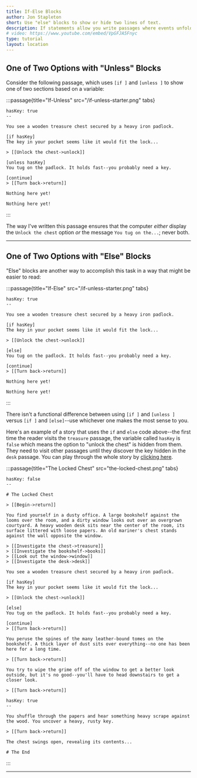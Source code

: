 ```yaml
---
title: If-Else Blocks
author: Jon Stapleton
short: Use "else" blocks to show or hide two lines of text.
description: If statements allow you write passages where events unfold differently based on the value of variables, which are invisible to the reader. Sometimes you might want the passage to offer one of two mutually exclusive options--a message that says "the key turns in the lock", or a message that says "this is the wrong key...", for example. You can accomplish this with "if" and "unless" blocks, but the Chapbook format of Twine also offers "else" blocks, which accomplish something similar.
# video: https://www.youtube.com/embed/VpGFJA5Fnyc
type: tutorial
layout: location
---
```


## One of Two Options with "Unless" Blocks

Consider the following passage, which uses `[if ]` and `[unless ]` to show one of two sections based on a variable:

:::passage{title="If-Unless" src="/if-unless-starter.png" tabs}
```treasure
hasKey: true
--

You see a wooden treasure chest secured by a heavy iron padlock.

[if hasKey]
The key in your pocket seems like it would fit the lock...

> [[Unlock the chest->unlock]]

[unless hasKey]
You tug on the padlock. It holds fast--you probably need a key.

[continue]
> [[Turn back->return]]
```
```unlock
Nothing here yet!
```
```return
Nothing here yet!
```
:::

The way I've written this passage ensures that the computer *either* display the `Unlock the chest` option *or* the message `You tug on the...`; never both.

---

## One of Two Options with "Else" Blocks

"Else" blocks are another way to accomplish this task in a way that might be easier to read:

:::passage{title="If-Else" src="/if-unless-starter.png" tabs}
```treasure
hasKey: true
--

You see a wooden treasure chest secured by a heavy iron padlock.

[if hasKey]
The key in your pocket seems like it would fit the lock...

> [[Unlock the chest->unlock]]

[else]
You tug on the padlock. It holds fast--you probably need a key.

[continue]
> [[Turn back->return]]
```
```unlock
Nothing here yet!
```
```return
Nothing here yet!
```
:::

There isn't a functional difference between using `[if ]` and `[unless ]` versus `[if ]` and `[else]`--use whichever one makes the most sense to you.

Here's an example of a story that uses the `if` and `else` code above--the first time the reader visits the `treasure` passage, the variable called `hasKey` is `false` which means the option to "unlock the chest" is hidden from them. They need to visit other passages until they discover the key hidden in the `desk` passage. You can play through the whole story by [clicking here](/examples/the-locked-chest).

:::passage{title="The Locked Chest" src="the-locked-chest.png" tabs}
```intro
hasKey: false
--

# The Locked Chest

> [[Begin->return]]
```
```return
You find yourself in a dusty office. A large bookshelf against the looms over the room, and a dirty window looks out over an overgrown courtyard. A heavy wooden desk sits near the center of the room, its surface littered with loose papers. An old mariner's chest stands against the wall opposite the window.

> [[Investigate the chest->treasure]]
> [[Investigate the bookshelf->books]]
> [[Look out the window->window]]
> [[Investigate the desk->desk]]
```
```treasure
You see a wooden treasure chest secured by a heavy iron padlock.

[if hasKey]
The key in your pocket seems like it would fit the lock...

> [[Unlock the chest->unlock]]

[else]
You tug on the padlock. It holds fast--you probably need a key.

[continue]
> [[Turn back->return]]
```
```books
You peruse the spines of the many leather-bound tomes on the bookshelf. A thick layer of dust sits over everything--no one has been here for a long time.

> [[Turn back->return]]
```
```window
You try to wipe the grime off of the window to get a better look outside, but it's no good--you'll have to head downstairs to get a closer look.

> [[Turn back->return]]
```
```desk
hasKey: true
--

You shuffle through the papers and hear something heavy scrape against the wood. You uncover a heavy, rusty key.

> [[Turn back->return]]
```
```unlock
The chest swings open, revealing its contents...

# The End
```
:::

---